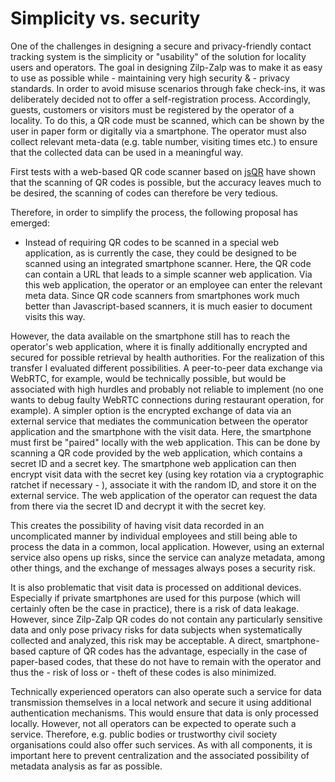 # Simplicity vs. security

One of the challenges in designing a secure and privacy-friendly contact tracking system is the simplicity or "usability" of the solution for locality users and operators.
The goal in designing Zilp-Zalp was to make it as easy to use as possible while -  maintaining very high security & -  privacy standards.
In order to avoid misuse scenarios through fake check-ins, it was deliberately decided not to offer a self-registration process.
Accordingly, guests, customers or visitors must be registered by the operator of a locality.
To do this, a QR code must be scanned, which can be shown by the user in paper form or digitally via a smartphone.
The operator must also collect relevant meta-data (e.g. table number, visiting times etc.) to ensure that the collected data can be used in a meaningful way.

First tests with a web-based QR code scanner based on [jsQR](https://github.com/cozmo/jsQR) have shown that the scanning of QR codes is possible, but the accuracy leaves much to be desired, the scanning of codes can therefore be very tedious.

Therefore, in order to simplify the process, the following proposal has emerged:

* Instead of requiring QR codes to be scanned in a special web application, as is currently the case, they could be designed to be scanned using an integrated smartphone scanner.
Here, the QR code can contain a URL that leads to a simple scanner web application.
Via this web application, the operator or an employee can enter the relevant meta data.
Since QR code scanners from smartphones work much better than Javascript-based scanners, it is much easier to document visits this way.

However, the data available on the smartphone still has to reach the operator's web application, where it is finally additionally encrypted and secured for possible retrieval by health authorities.
For the realization of this transfer I evaluated different possibilities.
A peer-to-peer data exchange via WebRTC, for example, would be technically possible, but would be associated with high hurdles and probably not reliable to implement (no one wants to debug faulty WebRTC connections during restaurant operation, for example).
A simpler option is the encrypted exchange of data via an external service that mediates the communication between the operator application and the smartphone with the visit data.
Here, the smartphone must first be "paired" locally with the web application.
This can be done by scanning a QR code provided by the web application, which contains a secret ID and a secret key.
The smartphone web application can then encrypt visit data with the secret key (using key rotation via a cryptographic ratchet if necessary - ), associate it with the random ID, and store it on the external service.
The web application of the operator can request the data from there via the secret ID and decrypt it with the secret key.

This creates the possibility of having visit data recorded in an uncomplicated manner by individual employees and still being able to process the data in a common, local application.
However, using an external service also opens up risks, since the service can analyze metadata, among other things, and the exchange of messages always poses a security risk.

It is also problematic that visit data is processed on additional devices.
Especially if private smartphones are used for this purpose (which will certainly often be the case in practice), there is a risk of data leakage.
However, since Zilp-Zalp QR codes do not contain any particularly sensitive data and only pose privacy risks for data subjects when systematically collected and analyzed, this risk may be acceptable.
A direct, smartphone-based capture of QR codes has the advantage, especially in the case of paper-based codes, that these do not have to remain with the operator and thus the - risk of loss or - theft of these codes is also minimized.

Technically experienced operators can also operate such a service for data transmission themselves in a local network and secure it using additional authentication mechanisms.
This would ensure that data is only processed locally.
However, not all operators can be expected to operate such a service.
Therefore, e.g. public bodies or trustworthy civil society organisations could also offer such services.
As with all components, it is important here to prevent centralization and the associated possibility of metadata analysis as far as possible.
